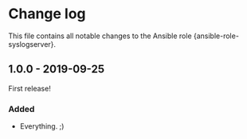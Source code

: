 # Change log

This file contains all notable changes to the Ansible role {ansible-role-syslogserver}.

## 1.0.0 - 2019-09-25

First release!

### Added
- Everything. ;)
